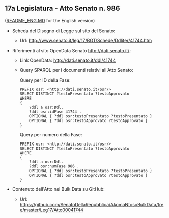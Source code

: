 ## 17a Legislatura - Atto Senato n. 986 ##

([README_ENG.MD](README_ENG.MD) for the English version)

* Scheda del Disegno di Legge sul sito del Senato:
	* Url: http://www.senato.it/leg/17/BGT/Schede/Ddliter/41744.htm

* Riferimenti al sito OpenData Senato http://dati.senato.it/:
	* Link OpenData: http://dati.senato.it/ddl/41744
	* Query SPARQL per i documenti relativi all'Atto Senato:

        Query per ID della Fase:
        
        ```
        PREFIX osr: <http://dati.senato.it/osr/>  
		SELECT DISTINCT ?testoPresentato ?testoApprovato  
		WHERE  
		{  
		    ?ddl a osr:Ddl.  
		    ?ddl osr:idFase 41744 .  
		    OPTIONAL { ?ddl osr:testoPresentato ?testoPresentato }  
		    OPTIONAL { ?ddl osr:testoApprovato ?testoApprovato }  
		}
		```
				
		Query per numero della Fase:
		
		```
        PREFIX osr: <http://dati.senato.it/osr/>  
		SELECT DISTINCT ?testoPresentato ?testoApprovato  
		WHERE  
		{  
		    ?ddl a osr:Ddl.  
		    ?ddl osr:numFase 986 .  
		    OPTIONAL { ?ddl osr:testoPresentato ?testoPresentato }  
		    OPTIONAL { ?ddl osr:testoApprovato ?testoApprovato }  
		}		
		```
* Contenuto dell'Atto nei Bulk Data su GitHub:
    * Url: https://github.com/SenatoDellaRepubblica/AkomaNtosoBulkData/tree/master/Leg17/Atto00041744		